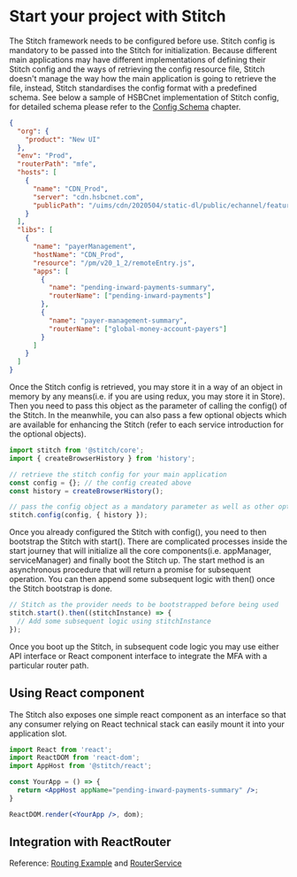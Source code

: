 # Start your project with Stitch

The Stitch framework needs to be configured before use. Stitch config is mandatory to be passed into the Stitch for initialization. Because different main applications may have different implementations of defining their Stitch config and the ways of retrieving the config resource file, Stitch doesn't manage the way how the main application is going to retrieve the file, instead, Stitch standardises the config format with a predefined schema. See below a sample of HSBCnet implementation of Stitch config, for detailed schema please refer to the [Config Schema](https://alm-github.systems.uk.hsbc/Net-UI/stitch/blob/HEAD/docs/3.Config_Schema.md) chapter.

```json
{
  "org": {
    "product": "New UI"
  },
  "env": "Prod",
  "routerPath": "mfe",
  "hosts": [
    {
      "name": "CDN_Prod",
      "server": "cdn.hsbcnet.com",
      "publicPath": "/uims/cdn/2020504/static-dl/public/echannel/features/mfe"
    }
  ],
  "libs": [
    {
      "name": "payerManagement",
      "hostName": "CDN_Prod",
      "resource": "/pm/v20_1_2/remoteEntry.js",
      "apps": [
        {
          "name": "pending-inward-payments-summary",
          "routerName": ["pending-inward-payments"]
        },
        {
          "name": "payer-management-summary",
          "routerName": ["global-money-account-payers"]
        }
      ]
    }
  ]
}
```

Once the Stitch config is retrieved, you may store it in a way of an object in memory by any means(i.e. if you are using redux, you may store it in Store). Then you need to pass this object as the parameter of calling the config() of the Stitch. In the meanwhile, you can also pass a few optional objects which are available for enhancing the Stitch (refer to each service introduction for the optional objects).

```javascript
import stitch from '@stitch/core';
import { createBrowserHistory } from 'history';

// retrieve the stitch config for your main application
const config = {}; // the config created above 
const history = createBrowserHistory();

// pass the config object as a mandatory parameter as well as other optional objects
stitch.config(config, { history });
```

Once you already configured the Stitch with config(), you need to then bootstrap the Stitch with start(). There are complicated processes inside the start journey that will initialize all the core components(i.e. appManager, serviceManager) and finally boot the Stitch up. The start method is an asynchronous procedure that will return a promise for subsequent operation. You can then append some subsequent logic with then() once the Stitch bootstrap is done.

```javascript
// Stitch as the provider needs to be bootstrapped before being used
stitch.start().then((stitchInstance) => {
  // Add some subsequent logic using stitchInstance
});
```

Once you boot up the Stitch, in subsequent code logic you may use either API interface or React component interface to integrate the MFA with a particular router path. 

## Using React component

The Stitch also exposes one simple react component as an interface so that any consumer relying on React technical stack can easily mount it into your application slot.  

```jsx
import React from 'react';
import ReactDOM from 'react-dom';
import AppHost from '@stitch/react';

const YourApp = () => {
  return <AppHost appName="pending-inward-payments-summary" />;
}

ReactDOM.render(<YourApp />, dom);
```

## Integration with ReactRouter

Reference: [Routing Example](https://alm-github.systems.uk.hsbc/Net-UI/stitch/blob/HEAD/docs/7.Best_Practice/7.3.Routing_Example.md) and [RouterService](https://alm-github.systems.uk.hsbc/Net-UI/stitch/blob/HEAD/docs/6.Services/6.1.System_Service/6.1.2.Router_Service/index.md)
